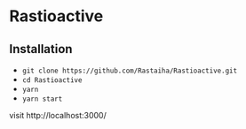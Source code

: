 # Rastioactive

## Installation

- `git clone https://github.com/Rastaiha/Rastioactive.git`
- `cd Rastioactive`
- `yarn`
- `yarn start`

visit http://localhost:3000/
